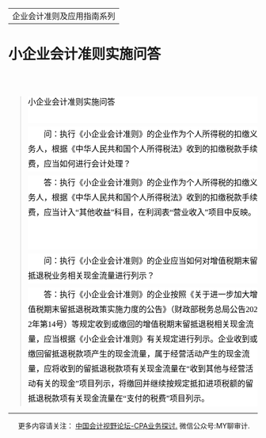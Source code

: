 ﻿<!DOCTYPE HTML PUBLIC "-//W3C//DTD HTML 4.0 Transitional//EN">
<HTML xmlns:o = "urn:schemas-microsoft-com:office:office"><HEAD><TITLE>小企业会计准则实施问答</TITLE>
<META content="text/html; charset=gb2312" http-equiv=Content-Type>
<META name=GENERATOR content="MSHTML 11.00.10570.1001"><LINK rel=stylesheet 
href="_template.css"></HEAD>
<BODY>
<DIV id=nsbanner>
<DIV id=bannerrow1>
<TABLE class=bannerparthead>
  <TBODY>
  <TR id=hdr>
    <TD class=runninghead noWrap>企业会计准则及应用指南系列</TD></TR></TBODY></TABLE></DIV>
<DIV id=titlerow>
<H1 class=dtH1>小企业会计准则实施问答 </H1></DIV></DIV>
<DIV><FONT size=3 face=宋体></FONT>&nbsp;</DIV>
<DIV><FONT size=3 face=宋体></FONT>&nbsp;</DIV>
<BLOCKQUOTE style="MARGIN-RIGHT: 0px" dir=ltr>
  <DIV><FONT size=3 face=宋体>
  <P class=MsoNormal 
  style="BACKGROUND: white; TEXT-ALIGN: left; MARGIN: 0cm; LINE-HEIGHT: 150%; mso-pagination: widow-orphan; mso-outline-level: 1" 
  align=left><A name=_GoBack></A><SPAN 
  style="FONT-SIZE: 12pt; FONT-FAMILY: 宋体; COLOR: black; LINE-HEIGHT: 150%; mso-bidi-font-family: 宋体; mso-font-kerning: 18.0pt">小企业会计准则实施问答<SPAN 
  lang=EN-US><o:p></o:p></SPAN></SPAN></P>
  <P class=MsoNormal 
  style="BACKGROUND: white; WORD-BREAK: break-all; TEXT-ALIGN: left; MARGIN: 0cm; LINE-HEIGHT: 22.5pt; TEXT-INDENT: 24pt; mso-pagination: widow-orphan" 
  align=left><SPAN lang=EN-US 
  style='FONT-FAMILY: "微软雅黑",sans-serif; COLOR: black; mso-bidi-font-family: 宋体; mso-font-kerning: 0pt; mso-bidi-font-size: 10.5pt'><o:p>&nbsp;</o:p></SPAN></P>
  <P class=MsoNormal 
  style="BACKGROUND: white; WORD-BREAK: break-all; TEXT-ALIGN: left; MARGIN: 6pt 0cm; LINE-HEIGHT: 22.5pt; TEXT-INDENT: 24pt; mso-pagination: widow-orphan" 
  align=left><SPAN 
  style="FONT-SIZE: 12pt; FONT-FAMILY: 宋体; COLOR: black; mso-bidi-font-family: 宋体; mso-font-kerning: 0pt">问：执行《小企业会计准则》的企业作为个人所得税的扣缴义务人，根据《中华人民共和国个人所得税法》收到的扣缴税款手续费，应当如何进行会计处理？<SPAN 
  lang=EN-US><o:p></o:p></SPAN></SPAN></P>
  <P class=MsoNormal 
  style="BACKGROUND: white; WORD-BREAK: break-all; TEXT-ALIGN: left; MARGIN: 0cm; LINE-HEIGHT: 22.5pt; TEXT-INDENT: 24pt; mso-pagination: widow-orphan" 
  align=left><SPAN 
  style="FONT-SIZE: 12pt; FONT-FAMILY: 宋体; COLOR: black; mso-bidi-font-family: 宋体; mso-font-kerning: 0pt">答：执行《小企业会计准则》的企业作为个人所得税的扣缴义务人，根据《中华人民共和国个人所得税法》收到的扣缴税款手续费，应当计入“其他收益”科目，在利润表“营业收入”项目中反映。</SPAN><SPAN 
  lang=EN-US 
  style='FONT-SIZE: 8.5pt; FONT-FAMILY: "Verdana",sans-serif; COLOR: black; mso-bidi-font-family: 宋体; mso-font-kerning: 0pt; mso-fareast-font-family: 宋体'><o:p></o:p></SPAN></P>
  <P class=MsoNormal 
  style="BACKGROUND: white; WORD-BREAK: break-all; TEXT-ALIGN: left; MARGIN: 0cm; LINE-HEIGHT: 22.5pt; TEXT-INDENT: 24pt; mso-pagination: widow-orphan" 
  align=left><SPAN lang=EN-US 
  style='FONT-SIZE: 8.5pt; FONT-FAMILY: "Verdana",sans-serif; COLOR: black; mso-bidi-font-family: 宋体; mso-font-kerning: 0pt; mso-fareast-font-family: 宋体'><o:p>&nbsp;</o:p></SPAN></P>
  <P class=MsoNormal 
  style="BACKGROUND: white; WORD-BREAK: break-all; TEXT-ALIGN: left; MARGIN: 0cm; LINE-HEIGHT: 22.5pt; TEXT-INDENT: 24pt; mso-pagination: widow-orphan" 
  align=left><SPAN lang=EN-US 
  style='FONT-SIZE: 8.5pt; FONT-FAMILY: "Verdana",sans-serif; COLOR: black; mso-bidi-font-family: 宋体; mso-font-kerning: 0pt; mso-fareast-font-family: 宋体'><o:p>&nbsp;</o:p></SPAN></P>
  <P class=MsoNormal 
  style="BACKGROUND: white; WORD-BREAK: break-all; TEXT-ALIGN: left; MARGIN: 6pt 0cm; LINE-HEIGHT: 22.5pt; TEXT-INDENT: 24pt; mso-pagination: widow-orphan" 
  align=left><SPAN 
  style="FONT-SIZE: 12pt; FONT-FAMILY: 宋体; COLOR: black; mso-bidi-font-family: 宋体; mso-font-kerning: 0pt">问：执行《小企业会计准则》的企业应当如何对增值税期末留抵退税业务相关现金流量进行列示？<SPAN 
  lang=EN-US><o:p></o:p></SPAN></SPAN></P>
  <P class=MsoNormal 
  style="BACKGROUND: white; WORD-BREAK: break-all; TEXT-ALIGN: left; MARGIN: 6pt 0cm; LINE-HEIGHT: 22.5pt; TEXT-INDENT: 24pt; mso-pagination: widow-orphan" 
  align=left><SPAN 
  style="FONT-SIZE: 12pt; FONT-FAMILY: 宋体; COLOR: black; mso-bidi-font-family: 宋体; mso-font-kerning: 0pt">答：执行《小企业会计准则》的企业按照《关于进一步加大增值税期末留抵退税政策实施力度的公告》（财政部税务总局公告<SPAN 
  lang=EN-US>2022</SPAN>年第<SPAN 
  lang=EN-US>14</SPAN>号）等规定收到或缴回的增值税期末留抵退税相关现金流量，应当根据《小企业会计准则》有关规定进行列示。企业收到或缴回留抵退税款项产生的现金流量，属于经营活动产生的现金流量，应将收到的留抵退税款项有关现金流量在“收到其他与经营活动有关的现金”项目列示，将缴回并继续按规定抵扣进项税额的留抵退税款项有关现金流量在“支付的税费”项目列示。&nbsp;</SPAN>&nbsp; 
  </FONT></P></DIV></BLOCKQUOTE>
<DIV>
<HR>
</DIV>
<P></P>
<DIV class=footer>
<P>&nbsp;&nbsp;&nbsp;&nbsp;&nbsp;更多内容请关注： <A 
href="https://bbs.esnai.com/thread-5354530-1-3.html" 
target=_blank>中国会计视野论坛-CPA业务探讨.</A> 微信公众号:MY聊审计.</P></DIV></BODY></HTML>
